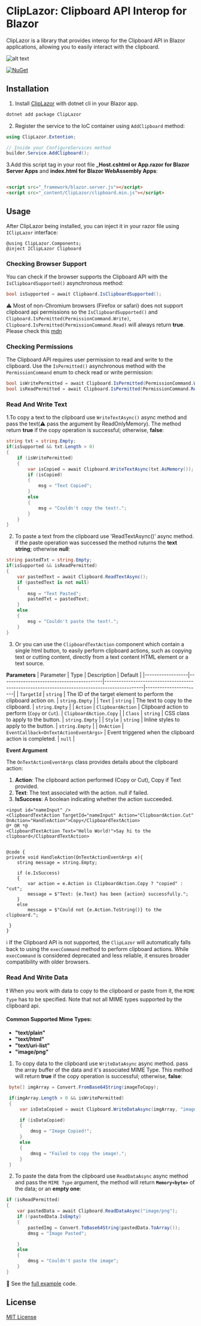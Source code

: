 
# ClipLazor: Clipboard API Interop for Blazor

ClipLazor is a library that provides interop for the Clipboard API in Blazor applications, allowing you to easily interact with the clipboard.


![alt text](https://github.com/p6laris/ClipLazor/blob/master/ClipboardLazor.png?raw=true)

[![NuGet](https://img.shields.io/nuget/dt/ClipLazor?logo=nuget)](https://www.nuget.org/packages/ClipLazor)
## Installation
1. Install [ClipLazor](https://www.nuget.org/packages/ClipLazor) with dotnet cli in your Blazor app.

  ```sh
  dotnet add package ClipLazor 
  ```
2. Register the service to the IoC container using `AddClipboard` method:

  ```C#
  using ClipLazor.Extention;

  // Inside your ConfigureServices method
  builder.Service.AddClipboard();
  ```
3.Add this script tag in your root file **_Host.cshtml or App.razor for Blazor Server Apps** and **index.html for Blazor WebAssembly Apps**:
  ```html

  <script src="_framework/blazor.server.js"></script>
  <script src="_content/ClipLazor/clipboard.min.js"></script>
  ```
  
## Usage
After ClipLazor being installed, you can inject it in your razor file using `IClipLazor` interface:

  ```razor
  @using ClipLazor.Components;
  @inject IClipLazor Clipboard
   ```
### Checking Browser Support
You can check if the browser supports the Clipboard API with the `IsClipboardSupported()` asynchronous method:
```C#
bool isSupported = await Clipbaord.IsClipboardSupported();
```

:warning: Most of non-Chromium browsers (Firefox or safari) does not support clipboard api permissions so the `IsClipboardSupported()` and `Clipboard.IsPermitted(PermissionCommand.Write)`, `Clipboard.IsPermitted(PermissionCommand.Read)` will always return **true**. 
Please check this [mdn](https://developer.mozilla.org/en-US/docs/Web/API/Clipboard_API#security_considerations)

### Checking Permissions
The Clipboard API requires user permission to read and write to the clipboard. Use the `IsPermitted()` asynchronous method with the `PermissionCommand` enum to check read or write permission:
```C#
bool isWritePermitted = await Clipboard.IsPermitted(PermissionCommand.Write);
bool isReadPermitted = await Clipboard.IsPermitted(PermissionCommand.Read);
```
### Read And Write Text
1.To copy a text to the clipboard use `WriteTextAsync()` async method and pass the text(:warning: pass the argument by ReadOnlyMemory). The method return **true** if the copy operation is successful; otherwise, **false**:
```C#
string txt = string.Empty;
if(isSupported && txt.Length > 0)
{
    if (isWritePermitted)
    {
        var isCopied = await Clipboard.WriteTextAsync(txt.AsMemory());
        if (isCopied)
        {
            msg = "Text Copied";
        }
        else
        {
            msg = "Couldn't copy the text!.";
        }
    }
}
```
2. To paste a text from the clipboard use 'ReadTextAsync()' async method. if the paste operation was successed the method ruturns the **text string**; otherwise **null**:
```C#
string pastedTxt = string.Empty;
if(isSupported && isReadPermitted)
{
    var pastedText = await Clipboard.ReadTextAsync();
    if (pastedText is not null)
    {
        msg = "Text Pasted";
        pastedTxt = pastedText;
    }
    else
    {
        msg = "Couldn't paste the text!.";
    }
}
```
3. Or you can use the `ClipboardTextAction` component which contain a single html button, to easily perform clipboard actions, such as copying text or cutting content, directly from a text content HTML element or a text source.

**Parameters**
| Parameter       | Type                                     | Description                                                                                  | Default               |
|------------------|------------------------------------------|----------------------------------------------------------------------------------------------|-----------------------|
| `TargetId`       | `string`                                 | The ID of the target element to perform the clipboard action on.                             | `string.Empty`        |
| `Text`           | `string`                                 | The text to copy to the clipboard.                                                          | `string.Empty`        |
| `Action`         | `ClipboardAction`                        | Clipboard action to perform (`Copy` or `Cut`).                                               | `ClipboardAction.Copy` |
| `Class`          | `string`                                 | CSS class to apply to the button.                                                           | `string.Empty`        |
| `Style`          | `string`                                 | Inline styles to apply to the button.                                                       | `string.Empty`        |
| `OnAction`       | `EventCallback<OnTextActionEventArgs>`    | Event triggered when the clipboard action is completed.                                      | `null`                |

**Event Argument**

The `OnTextActionEventArgs` class provides details about the clipboard action:

1. **Action**: The clipboard action performed (Copy or Cut), Copy if Text provided.
2. **Text**: The text associated with the action. null if failed.
3. **IsSuccess**: A boolean indicating whether the action succeeded.

```razor
<input id="nameInput" />
<ClipboardTextAction TargetId="nameInput" Action="ClipboardAction.Cut" OnAction="HandleAction">Copy</ClipboardTextAction>
@* OR *@
<ClipboardTextAction Text="Hello World!">Say hi to the clipboard</ClipboardTextAction>


@code {
private void HandleAction(OnTextActionEventArgs e){
    string message = string.Empty;

    if (e.IsSuccess)
    {
        var action = e.Action is ClipboardAction.Copy ? "copied" : "cut";
        message = $"Text: {e.Text} has been {action} successfully.";
    }
    else
        message = $"Could not {e.Action.ToString()} to the clipboard.";

 }
}
```
ℹ️ If the Clipboard API is not supported, the `ClipLazor` will automatically falls back to using the `execCommand` method to perform clipboard actions. While `execCommand` is considered deprecated and less reliable, it ensures broader compatibility with older browsers.

### Read And Write Data
:exclamation: When you work with data to copy to the clipboard or paste from it, the `MIME Type` has to be specified. Note that not all MIME types supported by the clipboard api.
#### Common Supported Mime Types:
* **"text/plain"**
* **"text/html"**
* **"text/uri-list"**
* **"image/png"**

1. To copy data to the clipboard use `WriteDataAsync` async method. pass the array buffer of the data and it's associated MIME Type. This method will return **true** if the copy operation is successful; otherwise, **false**:
```C#
 byte[] imgArray = Convert.FromBase64String(imageToCopy);

 if(imgArray.Length > 0 && isWritePermitted)
 {
     var isDataCopied = await Clipboard.WriteDataAsync(imgArray, "image/png");

     if (isDataCopied)
     {
         dmsg = "Image Copied!";
     }
     else
     {
         dmsg = "Failed to copy the image!.";
     }
 }
```
2. To paste the data from the clipboard use `ReadDataAsync` async method and pass the `MIME Type` argument, the method will return **`Memory<byte>`** of the data; or an **empty one**:
```C#
if (isReadPermitted)
{
    var pastedData = await Clipboard.ReadDataAsync("image/png");
    if (!pastedData.IsEmpty)
    {
        pastedImg = Convert.ToBase64String(pastedData.ToArray());
        dmsg = "Image Pasted";

    }
    else
    {
        dmsg = "Couldn't paste the image";
    }
}
```
:page_facing_up: See the [full example](https://github.com/p6laris/ClipLazor/blob/master/ClipLazor.WASM/Pages/Index.razor) code.

## License
[MIT License](LICENSE.txt)

    
    
 

